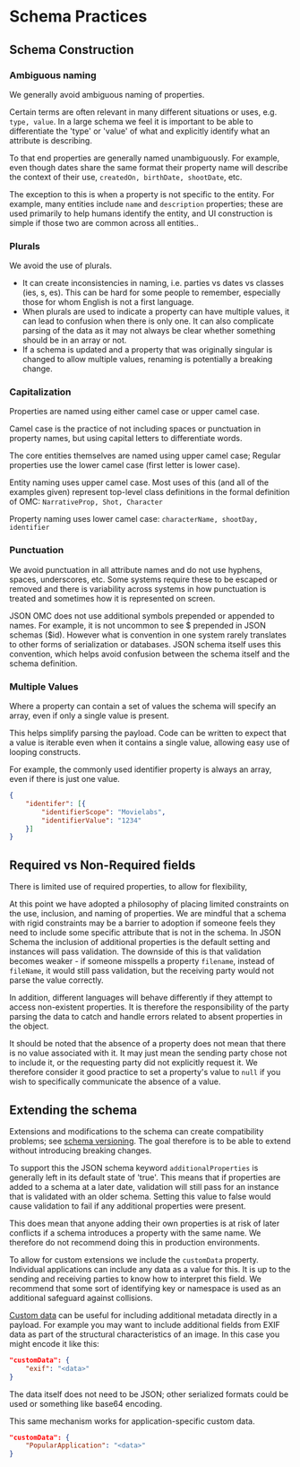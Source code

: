 # Schema Practices

## Schema Construction

### **Ambiguous naming**
We generally avoid ambiguous naming of properties.

Certain terms are often relevant in many different situations or uses, e.g. ``type, value``. In a large schema we feel it is important to be able to differentiate the 'type' or 'value' of what and explicitly identify what an attribute is describing.

To that end properties are generally named unambiguously. For example, even though dates share the same format their property name will describe the context of their use, ``createdOn, birthDate, shootDate``, etc.

The exception to this is when a property is not specific to the entity. For example, many entities include ``name`` and ``description`` properties; these are used primarily to help humans identify the entity, and UI construction is simple if those two are common across all entities..

### **Plurals**
We avoid the use of plurals.

- It can create inconsistencies in naming, i.e. parties vs dates vs classes (ies, s, es). This can be hard for some people to remember, especially those for whom English is not a first language.
- When plurals are used to indicate a property can have multiple values, it can lead to confusion when there is only one. It can also complicate parsing of the data as it may not always be clear whether something should be in an array or not.
- If a schema is updated and a property that was originally singular is changed to allow multiple values, renaming is potentially  a breaking change.

### **Capitalization**
Properties are named using either camel case or upper camel case.

Camel case is the practice of not including spaces or punctuation in property names, but using capital letters to differentiate words.

The core entities themselves are named using upper camel case; Regular properties use the lower camel case (first letter is lower case).

Entity naming uses upper camel case. Most uses of this (and all of the examples given) represent top-level class definitions in the formal definition of OMC:
``NarrativeProp, Shot, Character``

Property naming uses lower camel case:
``characterName, shootDay, identifier``

### **Punctuation**
We avoid punctuation in all attribute names and do not use hyphens, spaces, underscores, etc. Some systems require these to be escaped or removed and there is variability across systems in how punctuation is treated and sometimes how it is represented on screen.

JSON OMC does not use additional symbols prepended or appended to names. For example, it is not uncommon to see $ prepended in JSON schemas ($id). However what is convention in one system rarely translates to other forms of serialization or databases. JSON schema itself uses this convention, which helps avoid confusion between the schema itself and the schema definition.

### **Multiple Values**
Where a property can contain a set of values the schema will specify an array, even if only a single value is present.

This helps simplify parsing the payload. Code can be written to expect that a value is iterable even when it contains a single value, allowing easy use of looping constructs.

For example, the commonly used identifier property is always an array, even if there is just one value.
```json
{
	"identifer": [{
		"identifierScope": "Movielabs",
		"identifierValue": "1234"
	}]
}
```


## Required vs Non-Required fields
There is limited use of required properties, to allow for flexibility,

At this point we have adopted a philosophy of placing limited constraints on the use, inclusion, and naming of properties. We are mindful that a schema with rigid constraints may be a barrier to adoption if someone feels they need to include some specific attribute that is not in the schema. In JSON Schema the inclusion of additional properties is the default setting and instances will pass validation. The downside of this is that validation becomes weaker - if someone misspells a property `filename`, instead of `fileName`, it would still pass validation, but the receiving party would not parse the value correctly.

In addition, different languages will behave differently if they attempt to access non-existent properties. It is therefore the responsibility of the party parsing the data to catch and handle errors related to absent properties in the object.

It should be noted that the absence of a property does not mean that there is no value associated with it. It may just mean the sending party chose not to include it, or the requesting party did not explicitly request it. We therefore consider it good practice to set a property's value to ``null`` if you wish to specifically communicate the absence of a value.

## Extending the schema
Extensions and modifications to the schema can create compatibility problems; see [schema versioning](Schema-Version.md). The goal therefore is to be able to extend without introducing breaking changes.

To support this the JSON schema keyword `additionalProperties` is generally left in its default state of 'true'. This means that if properties are added to a schema at a later date, validation will still pass for an instance that is validated with an older schema. Setting this value to false would cause validation to fail if any additional properties were present.

This does mean that anyone adding their own properties is at risk of later conflicts if a schema introduces a property with the same name. We therefore do not recommend doing this in production environments.

To allow for custom extensions we include the ``customData`` property. Individual applications can include any data as a value for this. It is up to the sending and receiving parties to know how to interpret this field. We recommend that some sort of identifying key or namespace is used as an additional safeguard against collisions.

[Custom data](./Schema-Structure#Standard%20Properties) can be useful for including additional metadata directly in a payload. For example you may want to include additional fields from EXIF data as part of the structural characteristics of an image. In this case you might encode it like this:

```json
"customData": {
	"exif": "<data>"
}
```

The data itself does not need to be JSON; other serialized formats could be used or something like base64 encoding.

This same mechanism works for application-specific custom data.

```json
"customData": {
	"PopularApplication": "<data>"
}
```











